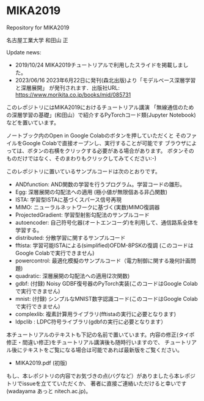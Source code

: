# MIKA2019
Repository for MIKA2019

名古屋工業大学 和田山 正


Update news:
* 2019/10/24 MIKA2019チュートリアルで利用したスライドを掲載しました。
* 2023/06/16 2023年6月22日に発刊(森北出版)より「モデルベース深層学習と深層展開」 が発刊されます．出版社URL: https://www.morikita.co.jp/books/mid/085731

このレポジトリにはMIKA2019におけるチュートリアル講演
「無線通信のための深層学習の基礎」(和田山）で紹介するPyTorchコード類(Jupyter Notebook)などを置いています。

ノートブック内のOpen in Google Colabのボタンを押していただくと
そのファイルをGoogle Colabで直接オープンし、実行することが可能です
ブラウザによっては、ボタンの右横をクリックする必要がある場合があります。
ボタンそのものだけではなく、そのまわりもクリックしてみてください:-)

このレポジトリに置いているサンプルコードは次のとおりです。


* ANDfunction: AND関数の学習を行うプログラム。学習コードの雛形。
* Egg: 深層展開の勾配法への適用 (極小値が無限個ある非凸関数)
* ISTA: 学習型ISTAに基づくスパース信号再現
* MIMO: ニューラルネットワークに基づく(実数)MIMO復調器
* ProjectedGradient: 学習型射影勾配法のサンプルコード
* autoencoder: 自己符号化器(オートエンコーダ)を利用して、通信路系全体を学習する。
* distributed: 分散学習に関するサンプルコード
* fftista: 学習可能ISTAによる(simplified)OFDM-8PSKの復調 (このコードはGoogle Colabで実行できません)
* powercontrol: 最適化模擬のサンプルコード（電力制御に関する幾何計画問題) 
* quadratic: 深層展開の勾配法への適用(2次関数)
* gdbf: (付録) Noisy GDBF復号器のPyTorch実装(このコードはGoogle Colabで実行できません)
* mnist: (付録) シンプルなMNIST数字認識コード(このコードはGoogle Colabで実行できません)
* complexlib: 複素計算用ライブラリ(fftistaの実行に必要となります)
* ldpclib : LDPC符号ライブラリ(gdbfの実行に必要となります）

本チュートリアルのテキストも下記の名前で置いています。内容の修正(タイポ修正・間違い修正)をチュートリアル講演後も随時行いますので、
チュートリアル後にテキストをご覧になる場合は可能であれば最新版をご覧ください。
* MIKA2019.pdf (初版)

もし、本レポジトリの内容でお気づきの点(バグなど）がありましたら本レポジトリでissueを立てていただくか、
著者に直接ご連絡いただけると幸いです(wadayama あっと nitech.ac.jp)。
